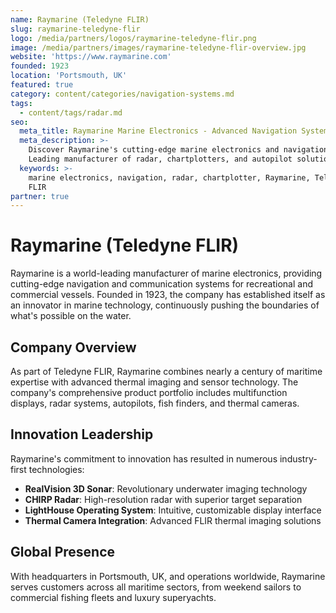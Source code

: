 ```yaml
---
name: Raymarine (Teledyne FLIR)
slug: raymarine-teledyne-flir
logo: /media/partners/logos/raymarine-teledyne-flir.png
image: /media/partners/images/raymarine-teledyne-flir-overview.jpg
website: 'https://www.raymarine.com'
founded: 1923
location: 'Portsmouth, UK'
featured: true
category: content/categories/navigation-systems.md
tags:
  - content/tags/radar.md
seo:
  meta_title: Raymarine Marine Electronics - Advanced Navigation Systems | Paul Thames
  meta_description: >-
    Discover Raymarine's cutting-edge marine electronics and navigation systems.
    Leading manufacturer of radar, chartplotters, and autopilot solutions.
  keywords: >-
    marine electronics, navigation, radar, chartplotter, Raymarine, Teledyne
    FLIR
partner: true
---
```


# Raymarine (Teledyne FLIR)

Raymarine is a world-leading manufacturer of marine electronics, providing cutting-edge navigation and communication systems for recreational and commercial vessels. Founded in 1923, the company has established itself as an innovator in marine technology, continuously pushing the boundaries of what's possible on the water.

## Company Overview

As part of Teledyne FLIR, Raymarine combines nearly a century of maritime expertise with advanced thermal imaging and sensor technology. The company's comprehensive product portfolio includes multifunction displays, radar systems, autopilots, fish finders, and thermal cameras.

## Innovation Leadership

Raymarine's commitment to innovation has resulted in numerous industry-first technologies:

- **RealVision 3D Sonar**: Revolutionary underwater imaging technology
- **CHIRP Radar**: High-resolution radar with superior target separation
- **LightHouse Operating System**: Intuitive, customizable display interface
- **Thermal Camera Integration**: Advanced FLIR thermal imaging solutions

## Global Presence

With headquarters in Portsmouth, UK, and operations worldwide, Raymarine serves customers across all maritime sectors, from weekend sailors to commercial fishing fleets and luxury superyachts.